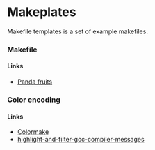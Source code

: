# Makeplates

Makefile templates is a set of example makefiles.


### Makefile 

#### Links

- [Panda fruits](http://pandafruits.com/stm32_primer/stm32_primer_minimal.php)


### Color encoding

#### Links
- [Colormake](https://github.com/renatosilva/colormake/blob/master/colormake.sh)
- [highlight-and-filter-gcc-compiler-messages](http://stackoverflow.com/questions/1032237/highlight-and-filter-gcc-compiler-messages)


